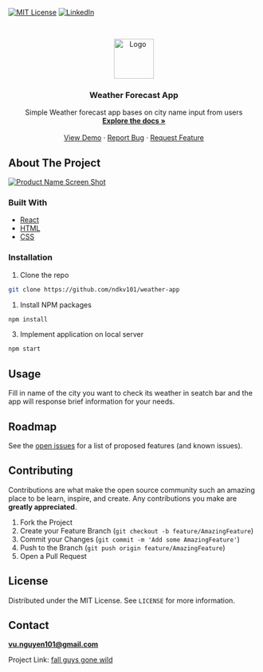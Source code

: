 [![MIT License][license-shield]][license-url]
[![LinkedIn][linkedin-shield]][linkedin-url]

<!-- PROJECT LOGO -->
<br />
<p align="center">
  <a href="https://github.com/ndkv101/weather-app">
    <img src="https://www.flaticon.com/svg/static/icons/svg/3127/3127236.svg" alt="Logo" width="80" height="80">
  </a>

  <h3 align="center">Weather Forecast App</h3>

  <p align="center">
   Simple Weather forecast app bases on city name input from users
    <br />
    <a href="https://github.com/ndkv101/weather-app"><strong>Explore the docs »</strong></a>
    <br />
    <br />
    <a href="https://github.com/ndkv101/weather-app">View Demo</a>
    ·
    <a href="https://github.com/ndkv101/weather-app/issues">Report Bug</a>
    ·
    <a href="https://github.com/ndkv101/weather-app/issues">Request Feature</a>
  </p>
</p>

<!-- ABOUT THE PROJECT -->

## About The Project

[![Product Name Screen Shot][product-screenshot]](https://i.imgur.com/DrYVXvG.png)

### Built With

- [React]()
- [HTML]()
- [CSS]()

<!-- GETTING STARTED -->

### Installation

1. Clone the repo

```sh
git clone https://github.com/ndkv101/weather-app
```

1. Install NPM packages

```sh
npm install
```

3. Implement application on local server

```sh
npm start
```

<!-- USAGE EXAMPLES -->

## Usage

Fill in name of the city you want to check its weather in seatch bar and the app will response brief information for your needs.

<!-- ROADMAP -->

## Roadmap

See the [open issues](https://github.com/ndkv101/weather-app/issues) for a list of proposed features (and known issues).

<!-- CONTRIBUTING -->

## Contributing

Contributions are what make the open source community such an amazing place to be learn, inspire, and create. Any contributions you make are **greatly appreciated**.

1. Fork the Project
2. Create your Feature Branch (`git checkout -b feature/AmazingFeature`)
3. Commit your Changes (`git commit -m 'Add some AmazingFeature'`)
4. Push to the Branch (`git push origin feature/AmazingFeature`)
5. Open a Pull Request

<!-- LICENSE -->

## License

Distributed under the MIT License. See `LICENSE` for more information.

<!-- CONTACT -->

## Contact

**vu.nguyen101@gmail.com**

Project Link: [fall guys gone wild](https://weather-spa.netlify.app/)

<!-- MARKDOWN LINKS & IMAGES -->
<!-- https://www.markdownguide.org/basic-syntax/#reference-style-links -->

[license-shield]: https://img.shields.io/github/license/ndkv101/jwt-auth.svg?style=flat-square
[license-url]: https://github.com/ndkv101/jwt-auth/blob/master/LICENSE
[linkedin-shield]: https://img.shields.io/badge/-LinkedIn-black.svg?style=flat-square&logo=linkedin&colorB=555
[linkedin-url]: https://linkedin.com/in/ndkv9
[product-screenshot]: https://i.imgur.com/DrYVXvG.png
